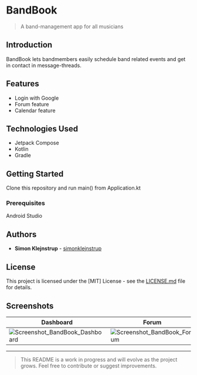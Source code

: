 # BandBook

> A band-management app for all musicians

## Introduction

BandBook lets bandmembers easily schedule band related events and get in contact in message-threads.

## Features

- Login with Google
- Forum feature
- Calendar feature

## Technologies Used

- Jetpack Compose
- Kotlin
- Gradle

## Getting Started

Clone this repository and run main() from Application.kt

### Prerequisites

Android Studio

## Authors

- **Simon Klejnstrup** - [simonklejnstrup](https://github.com/simonklejnstrup)

## License

This project is licensed under the [MIT] License - see the [LICENSE.md](LICENSE.md) file for details.



## Screenshots


| Dashboard | Forum | New calendar entry | Description | Description |
| --- | --- |  --- | --- |--- |
| ![Screenshot_BandBook_Dashboard](https://github.com/simonklejnstrup/BandBookAndroid/assets/63997120/79515725-2371-4b9c-9779-52ac3090d387)| ![Screenshot_BandBook_Forum](https://github.com/simonklejnstrup/BandBookAndroid/assets/63997120/30aa6a84-0e34-464b-a930-73c9aab50529) | ![Screenshot_BandBook_NewCalendarEntry](https://github.com/simonklejnstrup/BandBookAndroid/assets/63997120/ef062545-4d38-4423-96d4-30026c419d41)| ![Screenshot_20240514_201309_theBandBook](https://github.com/simonklejnstrup/BandBookAndroid/assets/63997120/6ddf9ea5-1586-4bde-8c95-20c09e4274ef) |![Screenshot_20240514_201255_theBandBook](https://github.com/simonklejnstrup/BandBookAndroid/assets/63997120/f3936249-e6ff-45e3-9deb-3afffc1deeaa) |


---

> This README is a work in progress and will evolve as the project grows. Feel free to contribute or suggest improvements.
